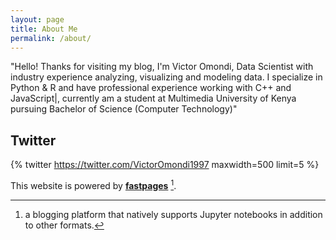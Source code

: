```yaml
---
layout: page
title: About Me
permalink: /about/
---
```


"Hello! Thanks for visiting my blog, I'm Victor Omondi, Data Scientist with industry experience analyzing, visualizing and modeling data. I specialize in Python & R and have professional experience working with C++ and JavaScript|, currently am a student at Multimedia University of Kenya pursuing Bachelor of Science (Computer Technology)"

## Twitter

{% twitter https://twitter.com/VictorOmondi1997 maxwidth=500 limit=5 %}

This website is powered by **[fastpages](https://github.com/fastai/fastpages)** [^1].



[^1]:a blogging platform that natively supports Jupyter notebooks in addition to other formats.
